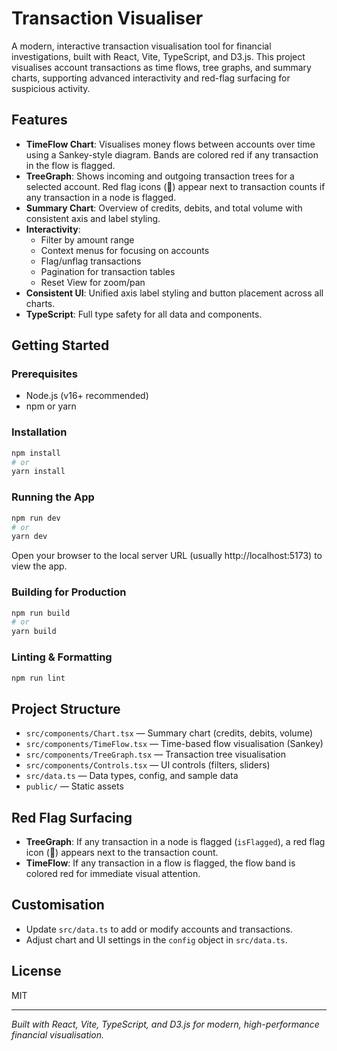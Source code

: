 # Transaction Visualiser

A modern, interactive transaction visualisation tool for financial investigations, built with React, Vite, TypeScript, and D3.js. This project visualises account transactions as time flows, tree graphs, and summary charts, supporting advanced interactivity and red-flag surfacing for suspicious activity.

## Features

- **TimeFlow Chart**: Visualises money flows between accounts over time using a Sankey-style diagram. Bands are colored red if any transaction in the flow is flagged.
- **TreeGraph**: Shows incoming and outgoing transaction trees for a selected account. Red flag icons (🚩) appear next to transaction counts if any transaction in a node is flagged.
- **Summary Chart**: Overview of credits, debits, and total volume with consistent axis and label styling.
- **Interactivity**:
  - Filter by amount range
  - Context menus for focusing on accounts
  - Flag/unflag transactions
  - Pagination for transaction tables
  - Reset View for zoom/pan
- **Consistent UI**: Unified axis label styling and button placement across all charts.
- **TypeScript**: Full type safety for all data and components.

## Getting Started

### Prerequisites

- Node.js (v16+ recommended)
- npm or yarn

### Installation

```sh
npm install
# or
yarn install
```

### Running the App

```sh
npm run dev
# or
yarn dev
```

Open your browser to the local server URL (usually http://localhost:5173) to view the app.

### Building for Production

```sh
npm run build
# or
yarn build
```

### Linting & Formatting

```sh
npm run lint
```

## Project Structure

- `src/components/Chart.tsx` — Summary chart (credits, debits, volume)
- `src/components/TimeFlow.tsx` — Time-based flow visualisation (Sankey)
- `src/components/TreeGraph.tsx` — Transaction tree visualisation
- `src/components/Controls.tsx` — UI controls (filters, sliders)
- `src/data.ts` — Data types, config, and sample data
- `public/` — Static assets

## Red Flag Surfacing

- **TreeGraph**: If any transaction in a node is flagged (`isFlagged`), a red flag icon (🚩) appears next to the transaction count.
- **TimeFlow**: If any transaction in a flow is flagged, the flow band is colored red for immediate visual attention.

## Customisation

- Update `src/data.ts` to add or modify accounts and transactions.
- Adjust chart and UI settings in the `config` object in `src/data.ts`.

## License

MIT

---

_Built with React, Vite, TypeScript, and D3.js for modern, high-performance financial visualisation._
